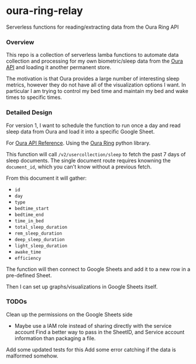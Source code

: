 # oura-ring-relay
Serverless functions for reading/extracting data from the Oura Ring API

### Overview

This repo is a collection of serverless lamba functions to automate data collection and processing for my own biometric/sleep data from the [Oura API](https://cloud.ouraring.com/) and loading it another permanent store.

The motivation is that Oura provides a large number of interesting sleep metrics, however they do not have all of the visualization options I want. In particular I am trying to control my bed time and maintain my bed and wake times to specific times.


### Detailed Design
For version 1, I want to schedule the function to run once a day and read sleep data from Oura and load it into a specific Google Sheet.

For [Oura API Reference](https://cloud.ouraring.com/v2/docs). Using the [Oura Ring](https://pypi.org/project/oura-ring/) python library.

This function will call `/v2/usercollection/sleep` to fetch the past 7 days of sleep documents. The single document route requires knowning the `document_id`, which you can't know without a previous fetch.

From this document it will gather:
- `id`
- `day`
- `type`
- `bedtime_start`
- `bedtime_end`
- `time_in_bed`
- `total_sleep_duration`
- `rem_sleep_duration`
- `deep_sleep_duration`
- `light_sleep_duration`
- `awake_time`
- `efficiency`

The function will then connect to Google Sheets and add it to a new row in a pre-defined Sheet.

Then I can set up graphs/visualizations in Google Sheets itself.

### TODOs

Clean up the permissions on the Google Sheets side
- Maybe use a IAM role instead of sharing directly with the service account
Find a better way to pass in the SheetID, and Service account information than packaging a file.

Add some updated tests for this
Add some error catching if the data is malformed somehow.